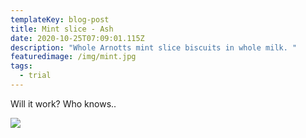 ```yaml
---
templateKey: blog-post
title: Mint slice - Ash
date: 2020-10-25T07:09:01.115Z
description: "Whole Arnotts mint slice biscuits in whole milk. "
featuredimage: /img/mint.jpg
tags:
  - trial
---
```

Will it work? Who knows..

![](/img/mint.jpg)